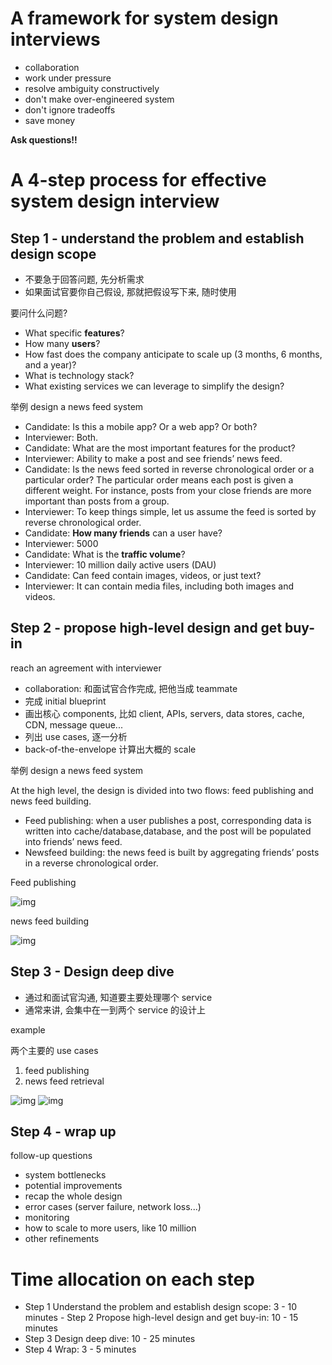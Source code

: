 # A framework for system design interviews

- collaboration
- work under pressure
- resolve ambiguity constructively
- don't make over-engineered system
- don't ignore tradeoffs
- save money

**Ask questions!!**

# A 4-step process for effective system design interview

## Step 1 - understand the problem and establish design scope

- 不要急于回答问题, 先分析需求
- 如果面试官要你自己假设, 那就把假设写下来, 随时使用

要问什么问题?

- What specific **features**?
- How many **users**?
- How fast does the company anticipate to scale up (3 months, 6 months, and a year)?
- What is technology stack?
- What existing services we can leverage to simplify the design?

举例 design a news feed system

- Candidate: Is this a mobile app? Or a web app? Or both?
- Interviewer: Both.
- Candidate: What are the most important features for the product?
- Interviewer: Ability to make a post and see friends’ news feed.
- Candidate: Is the news feed sorted in reverse chronological order or a particular order? The particular order means each post is given a different weight. For instance, posts from your close friends are more important than posts from a group.
- Interviewer: To keep things simple, let us assume the feed is sorted by reverse chronological order.
- Candidate: **How many friends** can a user have?
- Interviewer: 5000
- Candidate: What is the **traffic volume**?
- Interviewer: 10 million daily active users (DAU)
- Candidate: Can feed contain images, videos, or just text?
- Interviewer: It can contain media files, including both images and videos.

## Step 2 - propose high-level design and get buy-in

reach an agreement with interviewer

- collaboration: 和面试官合作完成, 把他当成 teammate
- 完成 initial blueprint
- 画出核心 components, 比如 client, APIs, servers, data stores, cache, CDN, message queue...
- 列出 use cases, 逐一分析
- back-of-the-envelope 计算出大概的 scale

举例 design a news feed system

At the high level, the design is divided into two flows:
feed publishing and news feed building.

- Feed publishing: when a user publishes a post, corresponding data is written into cache/database,database, and the post will be populated into friends’ news feed.
- Newsfeed building: the news feed is built by aggregating friends’ posts in a reverse chronological order.

Feed publishing

![img](assets/23.png)

news feed building

![img](assets/24.png)

## Step 3 - Design deep dive

- 通过和面试官沟通, 知道要主要处理哪个 service
- 通常来讲, 会集中在一到两个 service 的设计上

example

两个主要的 use cases

1. feed publishing
2. news feed retrieval

![img](assets/25.png)
![img](assets/26.png)

## Step 4 - wrap up

follow-up questions

- system bottlenecks
- potential improvements
- recap the whole design
- error cases (server failure, network loss...)
- monitoring
- how to scale to more users, like 10 million
- other refinements

# Time allocation on each step

- Step 1 Understand the problem and establish design scope: 3 - 10 minutes - Step 2 Propose high-level design and get buy-in: 10 - 15 minutes
- Step 3 Design deep dive: 10 - 25 minutes
- Step 4 Wrap: 3 - 5 minutes
